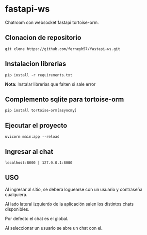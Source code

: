# **fastapi-ws**

Chatroom con websocket fastapi tortoise-orm.

## Clonacion de repositorio 

```
git clone https://github.com/ferneyh57/fastapi-ws.git
```

## Instalacion librerias

```
pip install -r requirements.txt
```
**Nota:** Instalar librerias que falten si sale error


## Complemento sqlite para tortoise-orm
```
pip install tortoise-orm[asyncmy]
```

## Ejecutar el proyecto
```
uvicorn main:app --reload
```

## Ingresar al chat
```
localhost:8000 | 127.0.0.1:8000
```

## USO
Al ingresar al sitio, se debera loguearse con un usuario y contraseña cualquiera.

Al lado lateral izquierdo de la aplicación salen los distintos chats disponibles.

Por defecto el chat es el global.

Al seleccionar un usuario se abre un chat con el.
